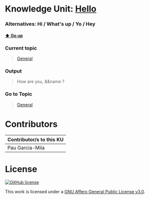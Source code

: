 # Knowledge Unit: [Hello](../../knowledge_units/general/hello.md)
### Alternatives:   Hi   /  What&#039;s up   /  Yo   /  Hey 
#### [:arrow_up: Go up](../../topics/general.md)
### Current topic
> [General](../../topics/general.md)
### Output
> How are you, &amp;&amp;name ?
### Go to Topic
> [General](../../topics/general.md)


# Contributors

| Contributor/s to this KU |
| - | 
| Pau Garcia-Mila |

# License
[![GitHub license](https://img.shields.io/github/license/inbrainz/cerebro)](https://github.com/inbrainz/cerebro/blob/master/LICENSE)

This work is licensed under a [GNU Affero General Public License v3.0](https://www.gnu.org/licenses/agpl-3.0.txt).